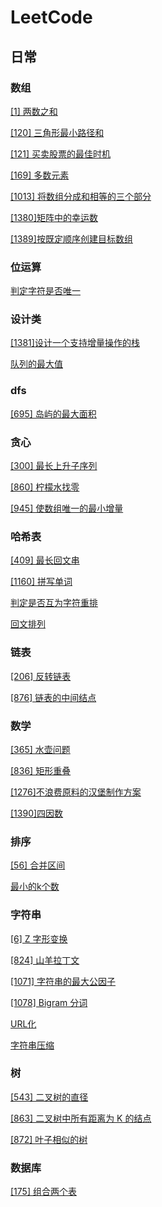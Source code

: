 # LeetCode

## 日常

### 数组

[[1] 两数之和](daily/array/1.两数之和.py)

[[120] 三角形最小路径和](daily/array/120.三角形最小路径和.py)

[[121] 买卖股票的最佳时机](daily/array/121.买卖股票的最佳时机.py)

[[169] 多数元素](daily/array/169.多数元素.py)

[[1013] 将数组分成和相等的三个部分](daily/array/1013.将数组分成和相等的三个部分.py)

[[1380]矩阵中的幸运数](daily/array/1380.矩阵中的幸运数.py)

[[1389]按既定顺序创建目标数组](daily/array/1389.按既定顺序创建目标数组.py)

### 位运算

[判定字符是否唯一](daily/bits/面试题01.01.判定字符是否唯一.py)

### 设计类

[[1381]设计一个支持增量操作的栈](daily/design/1381.设计一个支持增量操作的栈.py)

[队列的最大值](daily/design/面试题59-II.队列的最大值.py)

### dfs

[[695] 岛屿的最大面积](daily/dfs/695.岛屿的最大面积.py)

### 贪心

[[300] 最长上升子序列](daily/greedy/300.最长上升子序列.py)

[[860] 柠檬水找零](daily/greedy/860.柠檬水找零.py)

[[945] 使数组唯一的最小增量](daily/greedy/945.使数组唯一的最小增量.py)

### 哈希表

[[409] 最长回文串](daily/hash/409.最长回文串.py)

[[1160] 拼写单词](daily/hash/1160.拼写单词.py)

[判定是否互为字符重排](daily/hash/面试题01.02.判定是否互为字符重排.py)

[回文排列](daily/hash/面试题01.04.回文排列.py)

### 链表

[[206] 反转链表](daily/list/206.反转链表.py)

[[876] 链表的中间结点](daily/list/876.链表的中间结点.py)

### 数学

[[365] 水壶问题](daily/math/365.水壶问题.py)

[[836] 矩形重叠](daily/math/836.矩形重叠.py)

[[1276]不浪费原料的汉堡制作方案](daily/math/1276.不浪费原料的汉堡制作方案.py)

[[1390]四因数](daily/math/1390.四因数.py)

### 排序

[[56] 合并区间](daily/sort/56.合并区间.py)

[最小的k个数](daily/sort/面试题40.最小的k个数.py)

### 字符串

[[6] Z 字形变换](daily/string/6.z-字形变换.py)

[[824] 山羊拉丁文](daily/string/824.山羊拉丁文.py)

[[1071] 字符串的最大公因子](daily/string/1071.字符串的最大公因子.py)

[[1078] Bigram 分词](daily/string/1078.bigram-分词.py)

[URL化](daily/string/面试题01.03.URL化.py)

[字符串压缩](daily/string/面试题01.06.字符串压缩.py)

### 树

[[543] 二叉树的直径](daily/tree/543.二叉树的直径.py)

[[863] 二叉树中所有距离为 K 的结点](daily/tree/863.二叉树中所有距离为-k-的结点.py)

[[872] 叶子相似的树](daily/tree/872.叶子相似的树.py)

### 数据库

[[175] 组合两个表](sql/175.组合两个表.sql)
